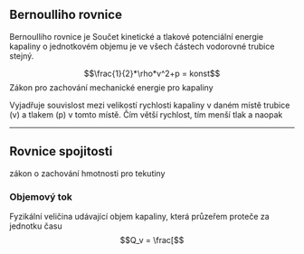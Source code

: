 
## Bernoulliho rovnice
Bernoulliho rovnice je Součet kinetické a tlakové potenciální energie kapaliny o jednotkovém objemu je ve všech částech vodorovné trubice stejný.


$$\frac{1}{2}*\rho*v^2+p = konst$$
Zákon pro zachování mechanické energie pro kapaliny

Vyjadřuje souvislost mezi velikostí rychlosti kapaliny v daném místě trubice (v) a tlakem (p) v tomto místě. Čím větší rychlost, tím menší tlak a naopak

---

## Rovnice spojitosti
zákon o zachování hmotnosti pro tekutiny

### Objemový tok 
Fyzikální veličina udávající objem kapaliny, která průzeřem proteče za jednotku času
$$Q_v = \frac[$$
